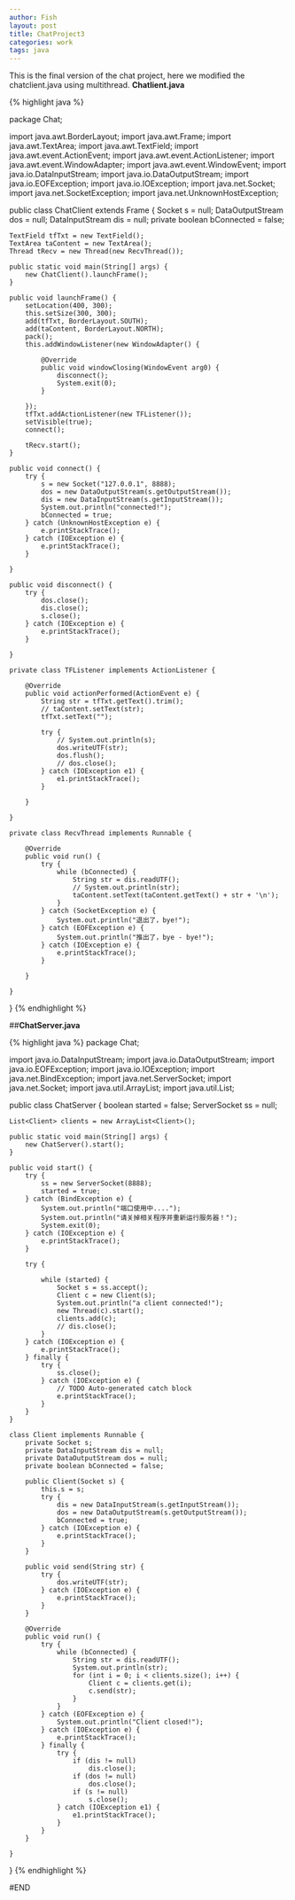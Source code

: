 ```yaml
---
author: Fish
layout: post
title: ChatProject3 
categories: work 
tags: java 
---
```

This is the final version of the chat project, here we modified the chatclient.java using multithread. 
<b>Chatlient.java</b>

{% highlight java %}

package Chat;

import java.awt.BorderLayout;
import java.awt.Frame;
import java.awt.TextArea;
import java.awt.TextField;
import java.awt.event.ActionEvent;
import java.awt.event.ActionListener;
import java.awt.event.WindowAdapter;
import java.awt.event.WindowEvent;
import java.io.DataInputStream;
import java.io.DataOutputStream;
import java.io.EOFException;
import java.io.IOException;
import java.net.Socket;
import java.net.SocketException;
import java.net.UnknownHostException;

public class ChatClient extends Frame {
    Socket s = null;
    DataOutputStream dos = null;
    DataInputStream dis = null;
    private boolean bConnected = false;

    TextField tfTxt = new TextField();
    TextArea taContent = new TextArea();
    Thread tRecv = new Thread(new RecvThread());

    public static void main(String[] args) {
        new ChatClient().launchFrame();
    }

    public void launchFrame() {
        setLocation(400, 300);
        this.setSize(300, 300);
        add(tfTxt, BorderLayout.SOUTH);
        add(taContent, BorderLayout.NORTH);
        pack();
        this.addWindowListener(new WindowAdapter() {

            @Override
            public void windowClosing(WindowEvent arg0) {
                disconnect();
                System.exit(0);
            }

        });
        tfTxt.addActionListener(new TFListener());
        setVisible(true);
        connect();

        tRecv.start();
    }

    public void connect() {
        try {
            s = new Socket("127.0.0.1", 8888);
            dos = new DataOutputStream(s.getOutputStream());
            dis = new DataInputStream(s.getInputStream());
            System.out.println("connected!");
            bConnected = true;
        } catch (UnknownHostException e) {
            e.printStackTrace();
        } catch (IOException e) {
            e.printStackTrace();
        }

    }

    public void disconnect() {
        try {
            dos.close();
            dis.close();
            s.close();
        } catch (IOException e) {
            e.printStackTrace();
        }

    }

    private class TFListener implements ActionListener {

        @Override
        public void actionPerformed(ActionEvent e) {
            String str = tfTxt.getText().trim();
            // taContent.setText(str);
            tfTxt.setText("");

            try {
                // System.out.println(s);
                dos.writeUTF(str);
                dos.flush();
                // dos.close();
            } catch (IOException e1) {
                e1.printStackTrace();
            }

        }

    }

    private class RecvThread implements Runnable {

        @Override
        public void run() {
            try {
                while (bConnected) {
                    String str = dis.readUTF();
                    // System.out.println(str);
                    taContent.setText(taContent.getText() + str + '\n');
                }
            } catch (SocketException e) {
                System.out.println("退出了，bye!");
            } catch (EOFException e) {
                System.out.println("推出了，bye - bye!");
            } catch (IOException e) {
                e.printStackTrace();
            }

        }

    }
}
{% endhighlight %}
<!--more-->

##<b>ChatServer.java</b>

{% highlight java %}
package Chat;

import java.io.DataInputStream;
import java.io.DataOutputStream;
import java.io.EOFException;
import java.io.IOException;
import java.net.BindException;
import java.net.ServerSocket;
import java.net.Socket;
import java.util.ArrayList;
import java.util.List;

public class ChatServer {
    boolean started = false;
    ServerSocket ss = null;

    List<Client> clients = new ArrayList<Client>();

    public static void main(String[] args) {
        new ChatServer().start();
    }

    public void start() {
        try {
            ss = new ServerSocket(8888);
            started = true;
        } catch (BindException e) {
            System.out.println("端口使用中....");
            System.out.println("请关掉相关程序并重新运行服务器！");
            System.exit(0);
        } catch (IOException e) {
            e.printStackTrace();
        }

        try {

            while (started) {
                Socket s = ss.accept();
                Client c = new Client(s);
                System.out.println("a client connected!");
                new Thread(c).start();
                clients.add(c);
                // dis.close();
            }
        } catch (IOException e) {
            e.printStackTrace();
        } finally {
            try {
                ss.close();
            } catch (IOException e) {
                // TODO Auto-generated catch block
                e.printStackTrace();
            }
        }
    }

    class Client implements Runnable {
        private Socket s;
        private DataInputStream dis = null;
        private DataOutputStream dos = null;
        private boolean bConnected = false;

        public Client(Socket s) {
            this.s = s;
            try {
                dis = new DataInputStream(s.getInputStream());
                dos = new DataOutputStream(s.getOutputStream());
                bConnected = true;
            } catch (IOException e) {
                e.printStackTrace();
            }
        }

        public void send(String str) {
            try {
                dos.writeUTF(str);
            } catch (IOException e) {
                e.printStackTrace();
            }
        }

        @Override
        public void run() {
            try {
                while (bConnected) {
                    String str = dis.readUTF();
                    System.out.println(str);
                    for (int i = 0; i < clients.size(); i++) {
                        Client c = clients.get(i);
                        c.send(str);
                    }
                }
            } catch (EOFException e) {
                System.out.println("Client closed!");
            } catch (IOException e) {
                e.printStackTrace();
            } finally {
                try {
                    if (dis != null)
                        dis.close();
                    if (dos != null)
                        dos.close();
                    if (s != null)
                        s.close();
                } catch (IOException e1) {
                    e1.printStackTrace();
                }
            }
        }

    }
}
{% endhighlight %}

#END

